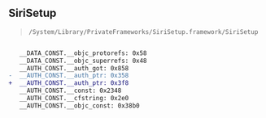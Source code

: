 ## SiriSetup

> `/System/Library/PrivateFrameworks/SiriSetup.framework/SiriSetup`

```diff

   __DATA_CONST.__objc_protorefs: 0x58
   __DATA_CONST.__objc_superrefs: 0x48
   __AUTH_CONST.__auth_got: 0x858
-  __AUTH_CONST.__auth_ptr: 0x358
+  __AUTH_CONST.__auth_ptr: 0x3f8
   __AUTH_CONST.__const: 0x2348
   __AUTH_CONST.__cfstring: 0x2e0
   __AUTH_CONST.__objc_const: 0x38b0

```
